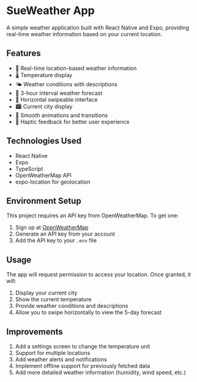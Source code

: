 # SueWeather App

A simple weather application built with React Native and Expo, providing real-time weather information based on your current location.

## Features

- 📍 Real-time location-based weather information
- 🌡️ Temperature display
- 🌤️ Weather conditions with descriptions
- 📅 3-hour interval weather forecast
- 📱 Horizontal swipeable interface
- 🏙️ Current city display
- 🎯 Smooth animations and transitions
- 📱 Haptic feedback for better user experience

## Technologies Used

- React Native
- Expo
- TypeScript
- OpenWeatherMap API
- expo-location for geolocation

## Environment Setup

This project requires an API key from OpenWeatherMap. To get one:

1. Sign up at [OpenWeatherMap](https://openweathermap.org/)
2. Generate an API key from your account
3. Add the API key to your `.env` file

## Usage

The app will request permission to access your location. Once granted, it will:

1. Display your current city
2. Show the current temperature
3. Provide weather conditions and descriptions
4. Allow you to swipe horizontally to view the 5-day forecast

## Improvements

1. Add a settings screen to change the temperature unit
2. Support for multiple locations
3. Add weather alerts and notifications
4. Implement offline support for previously fetched data
5. Add more detailed weather information (humidity, wind speed, etc.)
